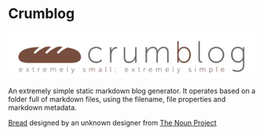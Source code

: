 # Crumblog

![crumblog logo](logo.png)

An extremely simple static markdown blog generator. It operates based on a folder full of markdown files, using the filename, file properties and markdown metadata.

[Bread][0] designed by an unknown designer from [The Noun Project][1]

[0]: http://thenounproject.com/noun/bread/#icon-No705
[1]: http://thenounproject.com/